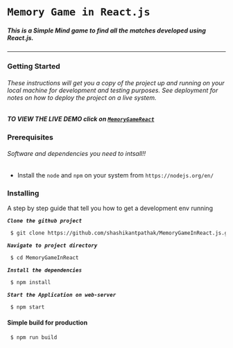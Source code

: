 # `Memory Game in React.js`
##### This is a Simple Mind game to find all the matches  developed using React.js.
-------------------------------------------------------------------------------
### Getting Started
###### These instructions will get you a copy of the project up and running on your local machine for development and testing purposes. See deployment for notes on how to deploy the project on a live system.

##### **TO VIEW THE LIVE DEMO click on [`MemoryGameReact`](https://memorygameinreact-b4ff6.firebaseapp.com/)**
 
 ### Prerequisites
 

 ###### Software and dependencies you need to intsall!!
  - Install the `node` and `npm` on your system from `https://nodejs.org/en/`
    





### Installing

A step by step  guide that tell you how to get a development env running

**_`Clone the github project`_**
```sh
 $ git clone https://github.com/shashikantpathak/MemoryGameInReact.js.git
```
**_`Navigate to project directory`_**
```sh
 $ cd MemoryGameInReact
```

**_`Install the dependencies`_**
```sh
 $ npm install 
```

**_`Start the Application on web-server`_**
```sh
 $ npm start 
```
 #### **Simple build for production** ####

```sh
 $ npm run build 
```




